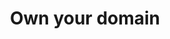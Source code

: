 ---
layout: post
title: Own your domain
excerpt: "Why having a personal domain matters and what's involved getting one."
categories: browse
tags: [Your identity on the web,Sub,Owning your domain]
primary_tag: Your identity on the web
secondary_tag: Owning your domain
comments: false
share: true
identifier: your-identity-on-the-web

---